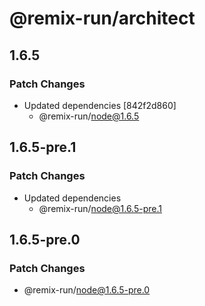 # @remix-run/architect

## 1.6.5

### Patch Changes

- Updated dependencies [842f2d860]
  - @remix-run/node@1.6.5

## 1.6.5-pre.1

### Patch Changes

- Updated dependencies
  - @remix-run/node@1.6.5-pre.1

## 1.6.5-pre.0

### Patch Changes

- @remix-run/node@1.6.5-pre.0
